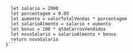 ````function calculaSalario(qtdeCarrosVendidos, valorTotalVendas) {
  let salario = 2000
  let porcentagem = 0.05
  let aumento = valorTotalVendas * porcentagem
  let salarioAlmento = salario + aumento
  let bonus = 100 * qtdeCarrosVendidos
  let novoSalario = salarioAlmento + bonus
  return novoSalario
}```

````
